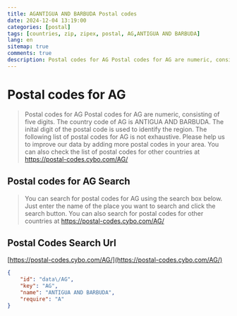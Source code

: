 ```yaml
---
title: AGANTIGUA AND BARBUDA Postal codes 
date: 2024-12-04 13:19:00
categories: [postal]
tags: [countries, zip, zipex, postal, AG,ANTIGUA AND BARBUDA]
lang: en
sitemap: true
comments: true
description: Postal codes for AG Postal codes for AG are numeric, consisting of five digits. The country code of AG is ANTIGUA AND BARBUDA. The inital digit of the postal code is used to identify the region. The following list of postal codes for AG is not exhaustive. Please help us to improve our data by adding more postal codes in your area. You can also check the list of postal codes for other countries at https://postal-codes.cybo.com/AG/
---
```


# Postal codes for AG
> Postal codes for AG Postal codes for AG are numeric, consisting of five digits. The country code of AG is ANTIGUA AND BARBUDA. The inital digit of the postal code is used to identify the region. The following list of postal codes for AG is not exhaustive. Please help us to improve our data by adding more postal codes in your area. You can also check the list of postal codes for other countries at https://postal-codes.cybo.com/AG/

## Postal codes for AG Search 
> You can search for postal codes for AG using the search box below. Just enter the name of the place you want to search and click the search button. You can also search for postal codes for other countries at https://postal-codes.cybo.com/AG/

## Postal Codes Search Url

[https://postal-codes.cybo.com/AG/](https://postal-codes.cybo.com/AG/)
```json
{
    "id": "data\/AG",
    "key": "AG",
    "name": "ANTIGUA AND BARBUDA",
    "require": "A"
}
```
